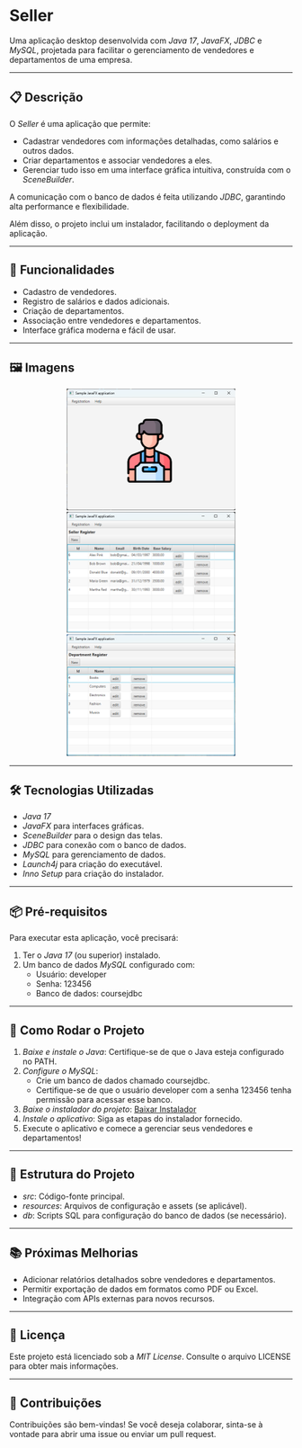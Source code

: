 # Seller  

Uma aplicação desktop desenvolvida com *Java 17*, *JavaFX*, *JDBC* e *MySQL*, projetada para facilitar o gerenciamento de vendedores e departamentos de uma empresa.  

---

## 📋 Descrição  
O *Seller* é uma aplicação que permite:  
- Cadastrar vendedores com informações detalhadas, como salários e outros dados.  
- Criar departamentos e associar vendedores a eles.  
- Gerenciar tudo isso em uma interface gráfica intuitiva, construída com o *SceneBuilder*.  

A comunicação com o banco de dados é feita utilizando *JDBC*, garantindo alta performance e flexibilidade.  

Além disso, o projeto inclui um instalador, facilitando o deployment da aplicação.  

---

## 🚀 Funcionalidades  
- Cadastro de vendedores.  
- Registro de salários e dados adicionais.  
- Criação de departamentos.  
- Associação entre vendedores e departamentos.  
- Interface gráfica moderna e fácil de usar.  

---

## 🖼️ Imagens

<p align="center">
  <img src="image/Seller1.png" alt="Imagem 1" width="300">
  <img src="image/Seller3.png" alt="Imagem 3" width="300">
  <img src="image/Seller4.png" alt="Imagem 4" width="300">
</p>

---

## 🛠 Tecnologias Utilizadas  
- *Java 17*  
- *JavaFX* para interfaces gráficas.  
- *SceneBuilder* para o design das telas.  
- *JDBC* para conexão com o banco de dados.  
- *MySQL* para gerenciamento de dados.  
- *Launch4j* para criação do executável.  
- *Inno Setup* para criação do instalador.  

---

## 📦 Pré-requisitos  
Para executar esta aplicação, você precisará:  
1. Ter o *Java 17* (ou superior) instalado.  
2. Um banco de dados *MySQL* configurado com:  
   - Usuário: developer  
   - Senha: 123456  
   - Banco de dados: coursejdbc  

---

## 🔧 Como Rodar o Projeto  
1. *Baixe e instale o Java*: Certifique-se de que o Java esteja configurado no PATH.  
2. *Configure o MySQL*:  
   - Crie um banco de dados chamado coursejdbc.  
   - Certifique-se de que o usuário developer com a senha 123456 tenha permissão para acessar esse banco.  
3. *Baixe o instalador do projeto*: [Baixar Instalador](https://github.com/absjuniordev/seller-desktop-app/raw/main/deploy/mysetup.exe)  
4. *Instale o aplicativo*: Siga as etapas do instalador fornecido.  
5. Execute o aplicativo e comece a gerenciar seus vendedores e departamentos!  

---

## 📂 Estrutura do Projeto  
- *src*: Código-fonte principal.  
- *resources*: Arquivos de configuração e assets (se aplicável).  
- *db*: Scripts SQL para configuração do banco de dados (se necessário).  

---

## 📚 Próximas Melhorias  
- Adicionar relatórios detalhados sobre vendedores e departamentos.  
- Permitir exportação de dados em formatos como PDF ou Excel.  
- Integração com APIs externas para novos recursos.  

---

## 📝 Licença  
Este projeto está licenciado sob a *MIT License*. Consulte o arquivo LICENSE para obter mais informações.  

---

## 🎉 Contribuições  
Contribuições são bem-vindas! Se você deseja colaborar, sinta-se à vontade para abrir uma issue ou enviar um pull request.

